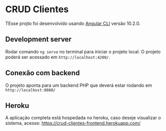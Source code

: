 # CRUD Clientes

TEsse projto foi desenvolvido usando [Angular CLI](https://github.com/angular/angular-cli) versão 10.2.0.

## Development server

Rodar comando `ng serve` no terminal para iniciar o projeto local. O projeto poderá ser acessado em `http://localhost:4200/`.

## Conexão com backend

O projeto aponta para um backend PHP que deverá estar rodando em `http://localhost:8080/`

## Heroku

A aplicação completa está hospedada no heroku, caso deseje visualizar o sistema, acesse: https://crud-clientes-frontend.herokuapp.com/
